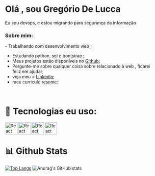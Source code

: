 <h1> Olá , sou Gregório De Lucca </h1> 
<p> Eu sou  devops, e estou migrando para segurança da informação</p>
<div>
<h3 align="left">  Sobre mim: </h3> 
-  Trabalhando com desenvolvimento web  ;
  <br/>
  
-  Estudando  python, sql  e bootstrap ; 
-  Meus projetos estão disponíveis no [Github](https://github.com/gregoriodelucca?tab=repositories);
-  Pergunte-me sobre qualquer coisa sobre relacionado à web , ficarei feliz em ajudar;
-  veja meu >  [LinkedIn](https://www.linkedin.com/in/gregoriodelucca/);
-   meu curriculo [resume](https://docs.google.com/document/d/1lfvQw9E7yfWkeUBrNFOPwpGJ02UdUMhuK6Pn-6_YobY/edit?usp=sharing);
<br>
</div>
<div style="display: inline_block">
  <h1>🔨 Tecnologias eu uso:</h1> 
  <a align="center href="https://reactjs.org/" target="_blank"> <img align="left" alt="React" height ="40px"  src="https://cdn.jsdelivr.net/gh/devicons/devicon/icons/javascript/javascript-original.svg"></a>
  <a align="center href="https://reactjs.org/" target="_blank"> <img align="left" alt="React" height ="40px"  src="https://cdn.jsdelivr.net/gh/devicons/devicon/icons/python/python-original.svg"></a>
  <a align="center href="https://reactjs.org/" target="_blank"> <img align="left" alt="React" height ="40px"  src="https://cdn.jsdelivr.net/gh/devicons/devicon/icons/mysql/mysql-original.svg"></a>
 <a align="center href="https://reactjs.org/" target="_blank"> <img align="left" alt="React" height ="40px"  src="https://static-00.iconduck.com/assets.00/aws-icon-2048x2048-274bm1xi.png"></a
  <br/>
</div>
 <br/>
 <br/>
<div>
  <h1 > 📊 Github Stats</h1>

  [![Top Langs](https://github-readme-stats.vercel.app/api/top-langs/?username=gregoriodelucca&icons=true&theme=radical)](https://github.com/gregoriodelucca/github-readme-stats)
  ![Anurag's GitHub stats](https://github-readme-stats.vercel.app/api?username=gregoriodelucca&show_icons=true&theme=radical)
</div>
 




